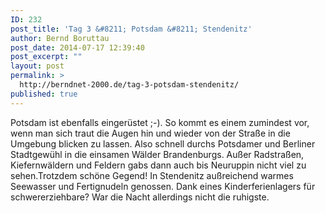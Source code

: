 ```yaml
---
ID: 232
post_title: 'Tag 3 &#8211; Potsdam &#8211; Stendenitz'
author: Bernd Boruttau
post_date: 2014-07-17 12:39:40
post_excerpt: ""
layout: post
permalink: >
  http://berndnet-2000.de/tag-3-potsdam-stendenitz/
published: true
---
```

Potsdam ist ebenfalls eingerüstet ;-). So kommt es einem zumindest vor, wenn man sich traut die Augen hin und wieder von der Straße in die Umgebung blicken zu lassen. Also schnell durchs Potsdamer und Berliner Stadtgewühl in die einsamen Wälder Brandenburgs. Außer Radstraßen, Kiefernwäldern und Feldern gabs dann auch bis Neuruppin nicht viel zu sehen.Trotzdem schöne Gegend! In Stendenitz außreichend warmes Seewasser und Fertignudeln genossen. Dank eines Kinderferienlagers für schwererziehbare? War die Nacht allerdings nicht die ruhigste.